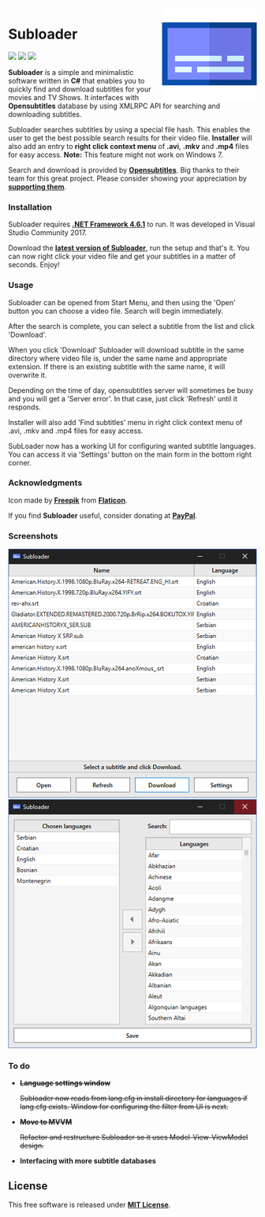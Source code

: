 <img align="right" height="192px" src="https://raw.githubusercontent.com/Valyreon/Subloader/master/subtitles.png"/>

# Subloader
![](https://img.shields.io/badge/Price-Free-brightgreen.svg)
![](https://img.shields.io/badge/License-MIT-blue.svg)
![](https://img.shields.io/badge/Release-1.1.1-blue.svg)

**Subloader** is a simple and minimalistic software written in **C#** that enables you to quickly find and download subtitles for your movies and TV Shows. It interfaces with **Opensubtitles** database by using XMLRPC API for searching and downloading subtitles.

Subloader searches subtitles by using a special file hash. This enables the user to get the best possible search results for their video file. **Installer** will also add an entry to **right click context menu** of **.avi**, **.mkv** and **.mp4** files for easy access. **Note:** This feature might not work on Windows 7.

Search and download is provided by **[Opensubtitles](http://www.opensubtitles.org/)**. Big thanks to their team for this great project. Please consider showing your appreciation by **[supporting them](https://www.opensubtitles.org/en/support)**.

### Installation

Subloader requires **[.NET Framework 4.6.1](https://www.microsoft.com/net/download/thank-you/net461)** to run. It was developed in Visual Studio Community 2017.

Download the **[latest version of Subloader](https://github.com/Valyreon/Subloader/releases)**, run the setup and that's it. You can now right click your video file and get your subtitles in a matter of seconds. Enjoy!

### Usage

Subloader can be opened from Start Menu, and then using the 'Open' button you can choose a video file. Search will begin immediately. 

After the search is complete, you can select a subtitle from the list and click 'Download'. 

When you click 'Download' Subloader will download subtitle in the same directory where video file is, under the same name and appropriate extension. If there is an existing subtitle with the same name, it will overwrite it.

Depending on the time of day, opensubtitles server will sometimes be busy and you will get a 'Server error'. In that case, just click 'Refresh' until it responds.

Installer will also add 'Find subtitles' menu in right click context menu of .avi, .mkv and .mp4 files for easy access.

SubLoader now has a working UI for configuring wanted subtitle languages. You can access it via 'Settings' button on the main form in the bottom right corner.

### Acknowledgments

Icon made by **[Freepik](https://www.flaticon.com/authors/freepik)** from **[Flaticon](https://www.flaticon.com )**.

If you find **Subloader** useful, consider donating at **[PayPal](https://www.paypal.me/valyreon)**.
### Screenshots
![](https://raw.githubusercontent.com/Valyreon/Subloader/master/screenshot.png)
![](https://raw.githubusercontent.com/Valyreon/Subloader/master/screenshot2.png)
### To do
- ~~**Language settings window**~~
  
  ~~Subloader now reads from lang.cfg in install directory for languages if lang.cfg exists. Window for configuring the filter from UI is next.~~
  
- ~~**Move to MVVM**~~
  
  ~~Refactor and restructure Subloader so it uses Model-View-ViewModel design.~~
  
- **Interfacing with more subtitle databases**
  
License
----

This free software is released under **[MIT License](https://opensource.org/licenses/MIT)**.
